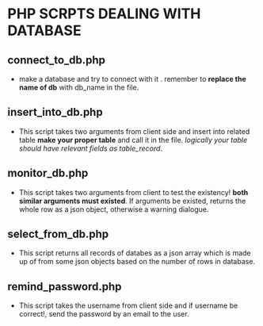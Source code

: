 # PHP SCRPTS DEALING WITH DATABASE
## connect_to_db.php
- make a database and try to connect with it . remember to **replace the name of db** with db_name in the file.
  
  
## insert_into_db.php
- This script takes two arguments from client side and insert into related table **make your proper table** and call it in the file. *logically your table should have relevant fields as table_record*.
 
## monitor_db.php
- This script takes two arguments from client to test the existency! **both similar arguments must existed**. If arguments be existed, returns the whole row as a json object, otherwise a warning dialogue.

## select_from_db.php
- This script returns all records of databes as a json array which is made up of from some json objects based on the number of rows in database.

## remind_password.php
- This script takes the username from client side and if username be correct!, send the password by an email to the user.
